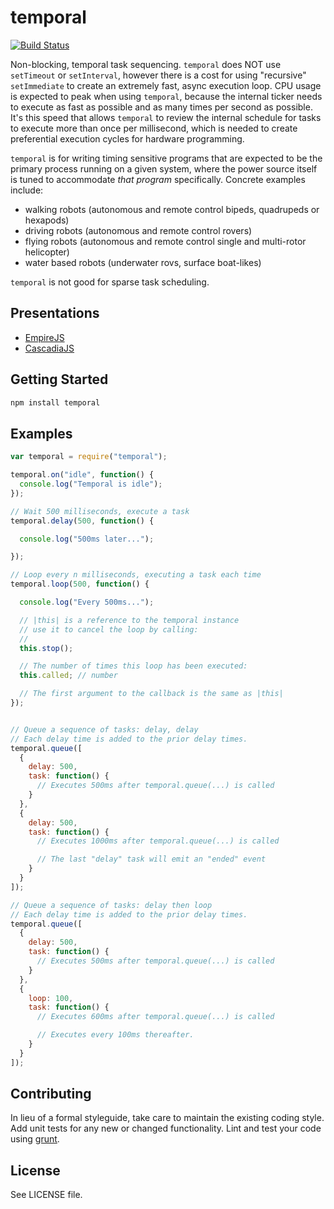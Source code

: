 # temporal


[![Build Status](https://travis-ci.org/rwaldron/temporal.png?branch=master)](https://travis-ci.org/rwaldron/temporal)

Non-blocking, temporal task sequencing. `temporal` does NOT use `setTimeout` or `setInterval`, however there is a cost for using "recursive" `setImmediate` to create an extremely fast, async execution loop. CPU usage is expected to peak when using `temporal`, because the internal ticker needs to execute as fast as possible and as many times per second as possible. It's this speed that allows `temporal` to review the internal schedule for tasks to execute more than once per millisecond, which is needed to create preferential execution cycles for hardware programming. 

`temporal` is for writing timing sensitive programs that are expected to be the primary process running on a given system, where the power source itself is tuned to accommodate _that program_ specifically. Concrete examples include: 

- walking robots (autonomous and remote control bipeds, quadrupeds or hexapods)
- driving robots (autonomous and remote control rovers)
- flying robots (autonomous and remote control single and multi-rotor helicopter)
- water based robots (underwater rovs, surface boat-likes)

`temporal` is not good for sparse task scheduling. 


## Presentations

- [EmpireJS](https://dl.dropboxusercontent.com/u/3531958/empirejs/index.html)
- [CascadiaJS](https://dl.dropboxusercontent.com/u/3531958/cascadiajs/index.html)




## Getting Started

```bash
npm install temporal
```


## Examples

```javascript
var temporal = require("temporal");

temporal.on("idle", function() {
  console.log("Temporal is idle");  
});

// Wait 500 milliseconds, execute a task
temporal.delay(500, function() {

  console.log("500ms later...");

});

// Loop every n milliseconds, executing a task each time
temporal.loop(500, function() {

  console.log("Every 500ms...");

  // |this| is a reference to the temporal instance
  // use it to cancel the loop by calling:
  //
  this.stop();

  // The number of times this loop has been executed:
  this.called; // number

  // The first argument to the callback is the same as |this|
});


// Queue a sequence of tasks: delay, delay
// Each delay time is added to the prior delay times.
temporal.queue([
  {
    delay: 500,
    task: function() {
      // Executes 500ms after temporal.queue(...) is called
    }
  },
  {
    delay: 500,
    task: function() {
      // Executes 1000ms after temporal.queue(...) is called

      // The last "delay" task will emit an "ended" event
    }
  }
]);

// Queue a sequence of tasks: delay then loop
// Each delay time is added to the prior delay times.
temporal.queue([
  {
    delay: 500,
    task: function() {
      // Executes 500ms after temporal.queue(...) is called
    }
  },
  {
    loop: 100,
    task: function() {
      // Executes 600ms after temporal.queue(...) is called

      // Executes every 100ms thereafter.
    }
  }
]);
```


## Contributing
In lieu of a formal styleguide, take care to maintain the existing coding style. Add unit tests for any new or changed functionality. Lint and test your code using [grunt](https://github.com/gruntjs/grunt).


## License
See LICENSE file.


